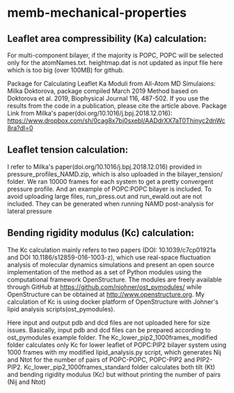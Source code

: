 # memb-mechanical-properties 


Leaflet area compressibility (Ka) calculation:
------------------------

For multi-component bilayer, if the majority is POPC, POPC will be selected only for the atomNames.txt. 
heightmap.dat is not updated as input file here which is too big (over 100MB) for github.

Package for Calculating Leaflet Ka Moduli from All-Atom MD Simulaions:
Milka Doktorova, package compiled March 2019
Method based on Doktorova et al. 2019, Biophysical Journal 116, 487-502.
If you use the results from the code in a publication, please cite the article above.
Package Link from Milka's paper(doi.org/10.1016/j.bpj.2018.12.016): https://www.dropbox.com/sh/0cag8x7bj0sxebl/AADdrXX7aT0Thinyc2dnWc8ra?dl=0



Leaflet tension calculation:
------------------------
I refer to Milka's paper(doi.org/10.1016/j.bpj.2018.12.016) provided in pressure_profiles_NAMD.zip, which is also uploaded in the bilayer_tension/ folder.
We ran 10000 frames for each system to get a pretty convergent pressure profile. And an example of POPC:POPC bilayer is included.
To avoid uploading large files, run_press.out and run_ewald.out are not included. They can be generated when running NAMD post-analysis for lateral pressure


Bending rigidity modulus (Kc) calculation:
------------------------
The Kc calculation mainly refers to two papers (DOI: 10.1039/c7cp01921a and DOI 10.1186/s12859-016-1003-z), which use real-space fluctuation analysis of molecular dynamics simulations and present an open source implementation of the method as a set of Python modules using the computational framework OpenStructure. The modules are freely available through GitHub at https://github.com/njohner/ost_pymodules/ while OpenStructure can be obtained at http://www.openstructure.org. My calculation of Kc is using docker platform of OpenStructure with Johner's lipid analysis scripts(ost_pymodules).

Here input and output pdb and dcd files are not uploaded here for size issues. Basically, input pdb and dcd files can be prepared according to ost_pymodules example folder. The Kc_lower_pip2_1000frames_modified folder calculates only Kc for lower leaflet of POPC:PIP2 bilayer system using 1000 frames with my modified lipid_analysis.py script, which generates Nij and Ntot for the number of pairs of POPC-POPC, POPC-PIP2 and PIP2-PIP2. Kc_lower_pip2_1000frames_standard folder calculates both tilt (Kt) and bending rigidity modulus (Kc) but without printing the number of pairs (Nij and Ntot)
